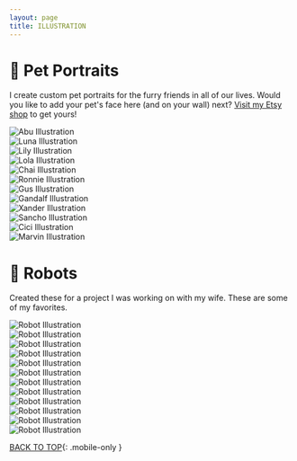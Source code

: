 ```yaml
---
layout: page
title: ILLUSTRATION
---
```


<h1>🐶 Pet Portraits</h1>

<p>I create custom pet portraits for the furry friends in all of our lives. Would you like to add your pet's face here (and on your wall) next? <a href="https://www.etsy.com/shop/ChaibuStudio" target="_blank">Visit my Etsy shop</a> to get yours!</p>

<div class="row small-up-1 medium-up-2">
  <div class="column illustrations">
    <img class="border--lightgray" src="{{ site.baseurl }}/images/illustration/abu.png" alt="Abu Illustration">
  </div>
  <div class="column illustrations">
    <img class="border--lightgray" src="{{ site.baseurl }}/images/illustration/luna.png" alt="Luna Illustration">
  </div>
  <div class="column illustrations">
    <img class="border--lightgray" src="{{ site.baseurl }}/images/illustration/lily.png" alt="Lily Illustration">
  </div>
  <div class="column illustrations">
    <img class="border--lightgray" src="{{ site.baseurl }}/images/illustration/lola.png" alt="Lola Illustration">
  </div>
  <div class="column illustrations">
    <img class="border--lightgray" src="{{ site.baseurl }}/images/illustration/chai.jpg" alt="Chai Illustration">
  </div>
  <div class="column illustrations">
    <img class="border--lightgray" src="{{ site.baseurl }}/images/illustration/ronnie.jpg" alt="Ronnie Illustration">
  </div>
  <div class="column illustrations">
    <img class="border--lightgray" src="{{ site.baseurl }}/images/illustration/gus.png" alt="Gus Illustration">
  </div>
  <div class="column illustrations">
    <img class="border--lightgray" src="{{ site.baseurl }}/images/illustration/gandalf.png" alt="Gandalf Illustration">
  </div>
  <div class="column illustrations">
    <img class="border--lightgray" src="{{ site.baseurl }}/images/illustration/xander.png" alt="Xander Illustration">
  </div>
  <div class="column illustrations">
    <img class="border--lightgray" src="{{ site.baseurl }}/images/illustration/sancho.png" alt="Sancho Illustration">
  </div>
  <div class="column illustrations">
    <img class="border--lightgray" src="{{ site.baseurl }}/images/illustration/cici.png" alt="Cici Illustration">
  </div>
  <div class="column illustrations">
    <img class="border--lightgray" src="{{ site.baseurl }}/images/illustration/marvin.png" alt="Marvin Illustration">
  </div>
</div>

<h1>🤖 Robots</h1>

Created these for a project I was working on with my wife. These are some of my favorites.

<div class="row small-up-2 medium-up-3">
  <div class="column illustrations">
    <img class="border--lightgray" src="{{ site.baseurl }}/images/illustration/robots/016.png" alt="Robot Illustration">
  </div>
  <div class="column illustrations">
    <img class="border--lightgray" src="{{ site.baseurl }}/images/illustration/robots/021.png" alt="Robot Illustration">
  </div>
  <div class="column illustrations">
    <img class="border--lightgray" src="{{ site.baseurl }}/images/illustration/robots/022.png" alt="Robot Illustration">
  </div>
  <div class="column illustrations">
    <img class="border--lightgray" src="{{ site.baseurl }}/images/illustration/robots/023.png" alt="Robot Illustration">
  </div>
  <div class="column illustrations">
    <img class="border--lightgray" src="{{ site.baseurl }}/images/illustration/robots/024.png" alt="Robot Illustration">
  </div>
  <div class="column illustrations">
    <img class="border--lightgray" src="{{ site.baseurl }}/images/illustration/robots/025.png" alt="Robot Illustration">
  </div>
  <div class="column illustrations">
    <img class="border--lightgray" src="{{ site.baseurl }}/images/illustration/robots/026.png" alt="Robot Illustration">
  </div>
  <div class="column illustrations">
    <img class="border--lightgray" src="{{ site.baseurl }}/images/illustration/robots/027.png" alt="Robot Illustration">
  </div>
  <div class="column illustrations">
    <img class="border--lightgray" src="{{ site.baseurl }}/images/illustration/robots/028.png" alt="Robot Illustration">
  </div>
  <div class="column illustrations">
    <img class="border--lightgray" src="{{ site.baseurl }}/images/illustration/robots/030.png" alt="Robot Illustration">
  </div>
  <div class="column illustrations">
    <img class="border--lightgray" src="{{ site.baseurl }}/images/illustration/robots/032.png" alt="Robot Illustration">
  </div>
  <div class="column illustrations">
    <img class="border--lightgray" src="{{ site.baseurl }}/images/illustration/robots/033.png" alt="Robot Illustration">
  </div>
</div>

[BACK TO TOP](#top){: .mobile-only }
